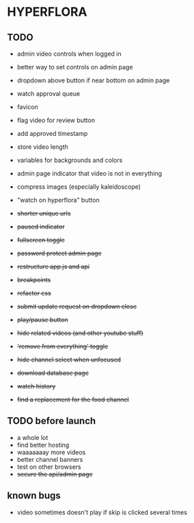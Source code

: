 # HYPERFLORA

## TODO
- admin video controls when logged in
- better way to set controls on admin page
- dropdown above button if near bottom on admin page
- watch approval queue
- favicon
- flag video for review button
- add approved timestamp
- store video length
- variables for backgrounds and colors
- admin page indicator that video is not in everything
- compress images (especially kaleidoscope)
- "watch on hyperflora" button

- ~~shorter unique urls~~
- ~~paused indicator~~
- ~~fullscreen toggle~~
- ~~password protect admin page~~
- ~~restructure app.js and api~~
- ~~breakpoints~~
- ~~refactor css~~
- ~~submit update request on dropdown close~~
- ~~play/pause button~~
- ~~hide related videos (and other youtube stuff)~~
- ~~'remove from everything' toggle~~
- ~~hide channel select when unfocused~~
- ~~download database page~~
- ~~watch history~~
- ~~find a replacement for the food channel~~

## TODO before launch
- a whole lot
- find better hosting
- waaaaaaay more videos
- better channel banners
- test on other browsers
- ~~secure the api/admin page~~

## known bugs
- video sometimes doesn't play if skip is clicked several times
